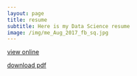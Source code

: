 ```yaml
---
layout: page
title: resume
subtitle: Here is my Data Science resume
image: /img/me_Aug_2017_fb_sq.jpg
---
```


[view online](https://raw.githubusercontent.com/quicksilver0/resume/master/vladimir_kuzmenkov_resume_preview.png)

[download pdf](https://github.com/quicksilver0/resume/raw/master/vladimir_kuzmenkov_resume.pdf)
